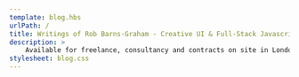 ```yaml
---
template: blog.hbs
urlPath: /
title: Writings of Rob Barns-Graham - Creative UI & Full-Stack Javascript Develope
description: >
    Available for freelance, consultancy and contracts on site in London / South East, UK or remotely anywhere in the world from October 2017.
stylesheet: blog.css
---
```

